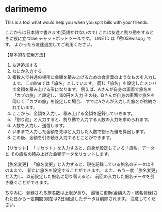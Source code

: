 # darimemo
This is a tool what would help you when you split bills with your friends. 

ここからは日本語で書きます(英語かけないので)
これは友達と割り勘をするときに役に立つline チャットボットツールです。
LINE ID は「@059wlsop」です。
よかったら友達追加してご利用ください。

【基本的な使用方法】
1. 友達追加する
2. なにか入力する
3. 複数人で共通の場所に金額を積み上げるための合言葉のようなものを入力します。
   このlineでは「旅名」としています。
   同じ「旅名」を設定したメンバで金額を積み上げる形になります。
   例えば、Aさんが自身の画面で旅名を「カブの旅」と設定し、100円を入力
   その後、Bさんが自身の画面で旅名を同じく「カブの旅」を設定した場合、
   すでにAさんが入力した旅名が格納されています。
4. ここから、金額を入力し、積み上げる金額を記録していきます。
5. 「割り勘」と入力すると、割り勘で入力する人数の入力を求められます。
6. 人数を入力し、送信します。
7. いままで入力した金額を先ほど入力した人数で割った値を算出します。
8. この後、金額を引き続き入力するとことができます。

【リセット】
「リセット」を入力すると、自身が設定している「旅名」データと
その旅名の積み上げた金額データをリセットします。

【旅名変更】
「旅名変更」と入力すると、現在記録している旅名のデータはそのままで、
新たに旅名を設定することができます。
また、もう一度「旅名変更」と入力し、以前設定した旅名に切り替えると、
前回の入力した旅名データを引き継ぐことができます。

ちなみに、登録される旅名数は上限があり、
最後に更新(金額入力・旅名登録)された日から一定期間(現在は2日)経過したデータは削除されます。
注意してください。
